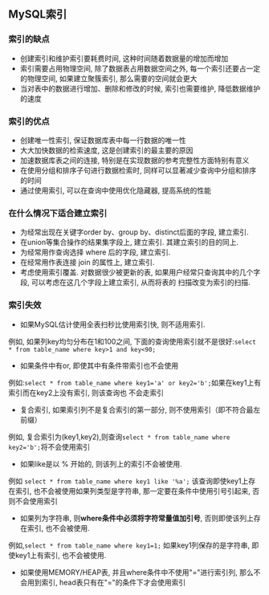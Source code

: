 ## MySQL索引

### 索引的缺点

- 创建索引和维护索引要耗费时间, 这种时间随着数据量的增加而增加
- 索引需要占用物理空间, 除了数据表占用数据空间之外, 每一个索引还要占一定的物理空间, 如果建立聚簇索引, 那么需要的空间就会更大
- 当对表中的数据进行增加、删除和修改的时候, 索引也需要维护, 降低数据维护的速度

### 索引的优点

- 创建唯一性索引, 保证数据库表中每一行数据的唯一性
- 大大加快数据的检索速度, 这是创建索引的最主要的原因
- 加速数据库表之间的连接, 特别是在实现数据的参考完整性方面特别有意义
- 在使用分组和排序子句进行数据检索时, 同样可以显著减少查询中分组和排序的时间
- 通过使用索引, 可以在查询中使用优化隐藏器, 提高系统的性能

### 在什么情况下适合建立索引

- 为经常出现在关键字order by、group by、distinct后面的字段, 建立索引. 
- 在union等集合操作的结果集字段上, 建立索引. 其建立索引的目的同上. 
- 为经常用作查询选择 where 后的字段, 建立索引. 
- 在经常用作表连接 join 的属性上, 建立索引. 
- 考虑使用索引覆盖. 对数据很少被更新的表, 如果用户经常只查询其中的几个字段, 可以考虑在这几个字段上建立索引, 从而将表的
扫描改变为索引的扫描. 


### 索引失效

- 如果MySQL估计使用全表扫秒比使用索引快, 则不适用索引. 

例如, 如果列key均匀分布在1和100之间, 下面的查询使用索引就不是很好:`select * from table_name where key>1 and key<90;`

- 如果条件中有or, 即使其中有条件带索引也不会使用

例如:`select * from table_name where key1='a' or key2='b';`如果在key1上有索引而在key2上没有索引, 则该查询也
不会走索引

- 复合索引, 如果索引列不是复合索引的第一部分, 则不使用索引（即不符合最左前缀）

例如, 复合索引为(key1,key2),则查询`select * from table_name where key2='b';`将不会使用索引

- 如果like是以 % 开始的, 则该列上的索引不会被使用. 

例如 `select * from table_name where key1 like '%a';` 该查询即使key1上存在索引, 也不会被使用如果列类型是字符串, 
那一定要在条件中使用引号引起来, 否则不会使用索引

- 如果列为字符串, 则**where条件中必须将字符常量值加引号**, 否则即使该列上存在索引, 也不会被使用. 

例如,`select * from table_name where key1=1;` 如果key1列保存的是字符串, 即使key1上有索引, 也不会被使用. 

- 如果使用MEMORY/HEAP表, 并且where条件中不使用"="进行索引列, 那么不会用到索引, head表只有在"="的条件下才会使用索引
